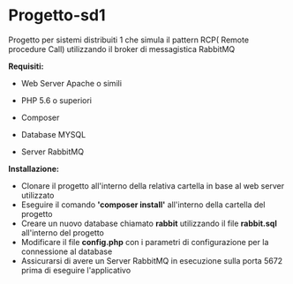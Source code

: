 # Progetto-sd1

Progetto per sistemi distribuiti 1 che simula il pattern RCP( Remote procedure Call) utilizzando il broker di messagistica RabbitMQ

**Requisiti:**

- Web Server Apache o simili

- PHP 5.6 o superiori

- Composer

- Database MYSQL

- Server RabbitMQ

**Installazione:**

- Clonare il progetto all'interno della relativa cartella in base al web server utilizzato
- Eseguire il comando **'composer install'** all'interno della cartella del progetto
- Creare un nuovo database chiamato **rabbit** utilizzando il file **rabbit.sql** all'interno del progetto
- Modificare il file **config.php** con i parametri di configurazione per la connessione al database
- Assicurarsi di avere un Server RabbitMQ in esecuzione sulla porta 5672 prima di eseguire l'applicativo

